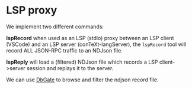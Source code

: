 # LSP proxy

We implement two different commands:

**lspRecord** when used as an LSP (stdio) proxy between an LSP client (VSCode)
and an LSP server (conTeXt-langServer), the `lspRecord` tool will record ALL
JSON-RPC traffic to an NDJson file.

**lspReply** will load a (filtered) NDJson file which records a LSP
client->server session and replays it to the server.

We can use [DbGate](https://dbgate.org/) to browse and filter the ndjson record
file.
